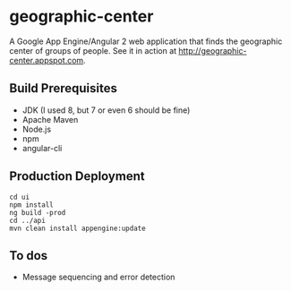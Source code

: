 # geographic-center
A Google App Engine/Angular 2 web application that finds the geographic center of groups of people. See it in action at http://geographic-center.appspot.com.

## Build Prerequisites
* JDK (I used 8, but 7 or even 6 should be fine)
* Apache Maven
* Node.js
* npm
* angular-cli

## Production Deployment
    cd ui
    npm install
    ng build -prod
    cd ../api
    mvn clean install appengine:update

## To dos
* Message sequencing and error detection